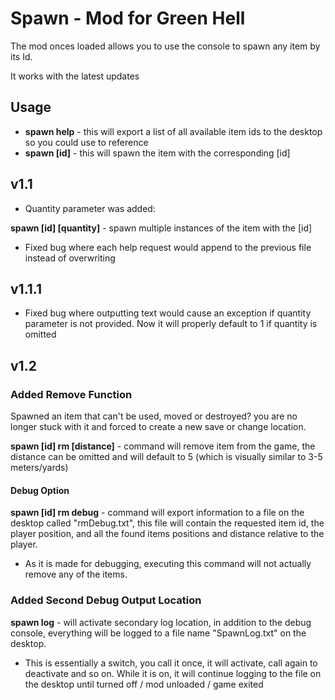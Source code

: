 # Spawn - Mod for Green Hell

The mod onces loaded allows you to use the console to spawn any item by its Id.

It works with the latest updates

## Usage

* **spawn help** - this will export a list of all available item ids to the desktop so you could use to reference
* **spawn [id]** - this will spawn the item with the corresponding [id]

## v1.1

* Quantity parameter was added:

**spawn [id] [quantity]** - spawn multiple instances of the item with the [id]

* Fixed bug where each help request would append to the previous file instead of overwriting

## v1.1.1

* Fixed bug where outputting text would cause an exception if quantity parameter is not provided. Now it will properly default to 1 if quantity is omitted

## v1.2

### Added Remove Function

Spawned an item that can't be used, moved or destroyed? you are no longer stuck with it and forced to create a new save or change location.

**spawn [id] rm [distance]** - command will remove item from the game, the distance can be omitted and will default to 5 (which is visually similar to 3-5 meters/yards)

#### Debug Option

**spawn [id] rm debug** - command will export information to a file on the desktop called "rmDebug.txt", this file will contain the requested item id, the player position, and all the found items positions and distance relative to the player.

* As it is made for debugging, executing this command will not actually remove any of the items.

### Added Second Debug Output Location

**spawn log** - will activate secondary log location, in addition to the debug console, everything will be logged to a file name "SpawnLog.txt" on the desktop.

* This is essentially a switch, you call it once, it will activate, call again to deactivate and so on. While it is on, it will continue logging to the file on the desktop until turned off / mod unloaded / game exited
